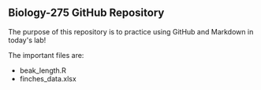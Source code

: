## Biology-275 GitHub Repository

The purpose of this repository is to practice using GitHub and Markdown in today's lab!

The important files are:

* beak_length.R
* finches_data.xlsx

